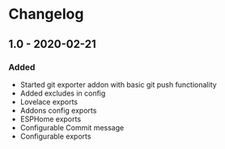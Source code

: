 # Changelog

## 1.0 - 2020-02-21

### Added
* Started git exporter addon with basic git push functionality
* Added excludes in config
* Lovelace exports
* Addons config exports
* ESPHome exports
* Configurable Commit message
* Configurable exports

